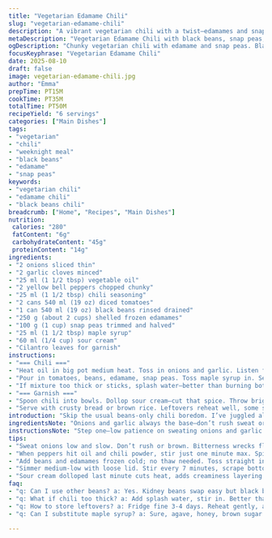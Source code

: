 ```yaml
---
title: "Vegetarian Edamame Chili"
slug: "vegetarian-edamame-chili"
description: "A vibrant vegetarian chili with a twist—edamames and snap peas replace the usual beans and veggies. Slightly less chili powder, swapped molasses for maple syrup and red kidney beans for black beans. Onions and garlic saute until translucent, yellow peppers sear with spices, tomatoes and beans join, then the green veggies for crunch and color. Simmer until thick but still saucy. Serve dolloped with sour cream and fresh cilantro. A heartier, fresher chili with texture contrast. Flexible, forgiving. Great for weeknights."
metaDescription: "Vegetarian Edamame Chili with black beans, snap peas, and maple syrup for subtle sweetness. Thick, chunky, layered flavors. Great for weeknight meals."
ogDescription: "Chunky vegetarian chili with edamame and snap peas. Black beans swap adds earthiness, maple syrup sweetens gently. Thick, textured, hearty, fresh taste."
focusKeyphrase: "Vegetarian Edamame Chili"
date: 2025-08-10
draft: false
image: vegetarian-edamame-chili.jpg
author: "Emma"
prepTime: PT15M
cookTime: PT35M
totalTime: PT50M
recipeYield: "6 servings"
categories: ["Main Dishes"]
tags:
- "vegetarian"
- "chili"
- "weeknight meal"
- "black beans"
- "edamame"
- "snap peas"
keywords:
- "vegetarian chili"
- "edamame chili"
- "black beans chili"
breadcrumb: ["Home", "Recipes", "Main Dishes"]
nutrition: 
 calories: "280"
 fatContent: "6g"
 carbohydrateContent: "45g"
 proteinContent: "14g"
ingredients:
- "2 onions sliced thin"
- "2 garlic cloves minced"
- "25 ml (1 1/2 tbsp) vegetable oil"
- "2 yellow bell peppers chopped chunky"
- "25 ml (1 1/2 tbsp) chili seasoning"
- "2 cans 540 ml (19 oz) diced tomatoes"
- "1 can 540 ml (19 oz) black beans rinsed drained"
- "250 g (about 2 cups) shelled frozen edamames"
- "100 g (1 cup) snap peas trimmed and halved"
- "25 ml (1 1/2 tbsp) maple syrup"
- "60 ml (1/4 cup) sour cream"
- "Cilantro leaves for garnish"
instructions:
- "=== Chili ==="
- "Heat oil in big pot medium heat. Toss in onions and garlic. Listen for sizzle, smell that mild sweetness as onions soften but don't brown yet. Stir often or garlic burns fast. After 5 minutes, onions limp and translucent, add peppers and chili seasoning. Stir one minute max, spices bloom fast; smells sharp, deepening."
- "Pour in tomatoes, beans, edamame, snap peas. Toss maple syrup in. Season with salt and pepper to taste. Bring to aggressive boil, bubbling wild, then reduce to medium-low heat–gentle simmer now. Cover loosely, stir every 7 minutes or so. Mixture thickens to chunky stew, juices reducing, veggies soft but snap peas still lively, edamames plump."
- "If mixture too thick or sticks, splash water—better than burning bottom. Total cook should be about 30-35 minutes but trust texture and aroma. Peppers grow tender, tomatoes meld, some natural sweetness evident."
- "=== Garnish ==="
- "Spoon chili into bowls. Dollop sour cream—cut that spice. Throw bright cilantro on top. Fresh, herbaceous pop. Hot, thick, chunky, vegetal chili ready."
- "Serve with crusty bread or brown rice. Leftovers reheat well, some say tastes better next day."
introduction: "Skip the usual beans-only chili boredom. I’ve juggled all sorts of legumes and veggies over years to get this punchy vegetarian chili right. Key discovery? Edamames add nutty bite and creaminess without mush—better mouthfeel than canned plain beans. Swap kidney for black beans adds earthiness, snap peas bring crisp freshness—that last crunch is a game changer. Too many times chili turns sloppy mush, or spices overwhelm. Here, lighter chili powder but deeper flavor from maple syrup (molasses used to be my go-to but can overpower). Cooking not rush; onions must sweat slowly for sweetness; peppers soft but not limp; tomatoes really simmered down to blend. Stirring’s crucial or stuck-on bits = burnt taste disaster. Learned the hard way, trust your senses—bubbling intensity, smell, thickness, softness. No rigid timings here. Serve with creamy sour cream and fresh cilantro to balance everything out. Weeknight winner, meals that welcome leftovers. Perfect with sturdy bread or rice, leftovers better next day. Practical, dynamic chili evolving with each try."
ingredientsNote: "Onions and garlic always the base—don’t rush sweat or get impatient and brown—bitter wrecks the pot. Yellow bell peppers chosen for sweeter notes, red peppers too sharp here, but adapt as you like. Black beans replace kidney beans here; sometimes swap chickpeas or pinto beans, but black beans stand up better to the flavor. Edamames frozen raw shelled, no need to thaw before adding—just toss directly in. Snap peas instead of green beans. Both bring grassy notes but snap peas hold crunch better with simmering, adds texture contrast, easy to find spring-summer fresh. Maple syrup is subtle sweetener replacing molasses, less heavy, smoother finish but any liquid sweetener works (agave, honey, brown sugar). Vegetable oil, neutral flavor but can use olive oil if you like greener tones. Salt and pepper added at the end to control balance—don’t oversalt early, flavors concentrate during simmer. Garlic chopped fine, toss whole if you want milder garlicky pop. Fresh cilantro always classic garnish but parsley or basil could play here, personal preference. Sour cream cuts the heat and adds creaminess; Greek yogurt ok substitute, vegan crema for dairy-free."
instructionsNote: "Step one—low patience on sweating onions and garlic pays off. Too high heat = burnt bits; too low = bland. Stir often, watch translucence rather than counting minutes. When peppers hit oil + chili powder, quick sauté to toast spices; don’t burn but get that aroma pop. Add all wet and dry except sour cream now. Bring pot to roaring boil, then tamper back to medium-low—gentle simmer, loose lid to let steam escape but not dry out entirely. Stir every 7 minutes to prevent sticking, scrape bottom, check thickness, adjust with splash of water to keep sauciness without burning. Simmer for about 30-35 min or until peppers soft enough to break easily with fork but peas still a bit bright green and crunchy. If too thick early, water; too thin, keep uncovered last 5 min. For garnish, sour cream dolloped right before serving so it doesn’t melt in too fast, cilantro leaves tossed on top for fresh bite. Can add squeeze lime juice at plating for acidity lift. Leftovers become a bit thicker, flavor deepens overnight, great reheat tip—stir in splash water if clingy. Chili is forgiving but patience, attention and sensory cues win every time."
tips:
- "Sweat onions low and slow. Don’t rush or brown. Bitterness wrecks flavor fast. Garlic burns quick, stir often. Listen for sizzle but avoid pop noise. Translucent onions mean sweet release. Onion patience pays. Color shift is a cue but texture more so. Don’t watch clock blindly."
- "When peppers hit oil and chili powder, stir just one minute max. Spice bloom quick here, aroma sharpens fast. Burn spices and chili turns bitter. Keep heat medium. Smell changes first, then color deepens slightly. Toast briefly to freshen flavor but no more. Sauté fast, don’t linger."
- "Add beans and edamames frozen cold; no thaw needed. Toss straight in. Snap peas last to keep crisp, add near end of simmer. They soften last and hold crunch better than green beans. Texture contrast matters here, jumpy bright bites amid stew’s softness."
- "Simmer medium-low with loose lid. Stir every 7 minutes, scrape bottom. Prevents burning, controls thickness. Too thick? Splash water; too thin? Remove lid final minutes. Watch veggie softness by fork test, snap peas bright green and snap still alive. Texture guides timing better than watch."
- "Sour cream dolloped last minute cuts heat, adds creaminess layering. Can swap for Greek yogurt or vegan crema alternatives. Cilantro fresh on top but basil or parsley work. Lime squeeze optional, adds sharp lift at plating. Garnishes aren’t afterthought, balance flavors and texture contrast."
faq:
- "q: Can I use other beans? a: Yes. Kidney beans swap easy but black beans hold shape better here, earthier. Chickpeas or pinto also options but texture shifts. Rinsed and drained always. Canned or cooked works fine. Watch cooking time for different beans if fresh-cooked."
- "q: What if chili too thick? a: Add splash water, stir in. Better than burning bottom. Keep heat low then adjust thickness by uncovered simmer later. Too watery? Remove lid last 5-10 min to reduce. Texture is key not exact times. Look for chunky not soupy."
- "q: How to store leftovers? a: Fridge fine 3-4 days. Reheat gently, add splash water if thickens too much. Freezing works, seal airtight, thaw slow in fridge overnight. Stir and check texture after reheating. Flavors deepen next day, chili thickens, adjust water or heat gently."
- "q: Can I substitute maple syrup? a: Sure, agave, honey, brown sugar all fine. Maple adds subtle smooth sweetness but alternatives also soften chili edges. Use less than molasses or you risk overpower. Liquid sweetener quantity important, balances acidity and spice. Adjust salt last to balance."

---
```

